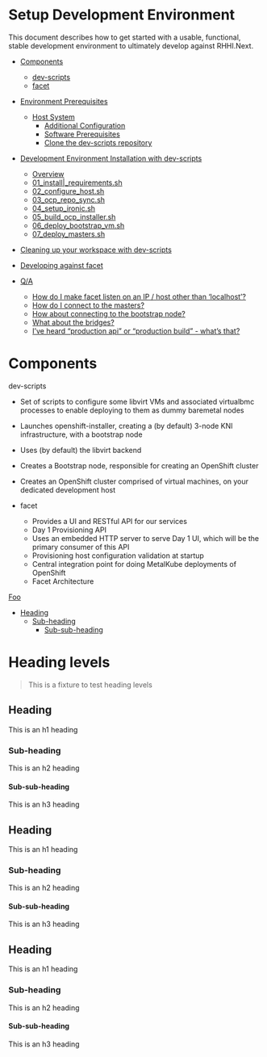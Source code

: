 Setup Development Environment
=============================

This document describes how to get started with a usable, functional, stable  development environment to ultimately develop against RHHI.Next.

- [Components](#components)
  * [dev-scripts](#components-dev-scripts)
  * [facet](#components-facet)
- [Environment Prerequisites](#environment-prerequisites)
  * [Host System](#prerequisites-host-setup)
    + [Additional Configuration](#prerequisites-additional-configuration)
    + [Software Prerequisites](#prerequisites-software)
    + [Clone the dev-scripts repository](#clone) 
- [Development Environment Installation with dev-scripts](#dev-scripts)
  * [Overview](#dev-scripts-overview)
  * [01\_install|_requirements.sh](#01sh)
  * [02\_configure\_host.sh](#02sh)
  * [03\_ocp_repo_sync.sh](#03sh)
  * [04\_setup_ironic.sh](#04sh)
  * [05\_build\_ocp\_installer.sh](#05sh)
  * [06\_deploy\_bootstrap\_vm.sh](#06sh)
  * [07\_deploy\_masters.sh](#07sh)

- [Cleaning up your workspace with dev-scripts](#cleanup)
- [Developing against facet](#facet)
- [Q/A](#qa)
  * [How do I make facet listen on an IP / host other than ‘localhost’?](#qlocalhost)
  * [How do I connect to the masters?](#qmasters)
  * [ How about connecting to the bootstrap node?](#qbootstrap)
  * [What about the bridges?](#qbridges)
  * [I’ve heard “production api” or “production build” - what’s that?](#qprod)

# Components

dev-scripts
- Set of scripts to configure some libvirt VMs and associated virtualbmc processes to enable deploying to them as dummy baremetal nodes
- Launches openshift-installer, creating a (by default) 3-node KNI infrastructure, with a bootstrap node
- Uses (by default) the libvirt backend
- Creates a Bootstrap node, responsible for creating an OpenShift cluster
- Creates an OpenShift cluster comprised of virtual machines, on your dedicated development host

- facet
  - Provides a UI and RESTful API for our services
   - Day 1 Provisioning API
   - Uses an embedded HTTP server to serve Day 1 UI, which will be the primary consumer of this API
   - Provisioning host configuration validation at startup
  - Central integration point for doing MetalKube deployments of OpenShift
  - Facet Architecture











[Foo](#foo)


















- [Heading](#heading-2)
  * [Sub-heading](#sub-heading-2)
    + [Sub-sub-heading](#sub-sub-heading-2)


# Heading levels

> This is a fixture to test heading levels

<!-- toc -->

## Heading

This is an h1 heading

### Sub-heading

This is an h2 heading

#### Sub-sub-heading

This is an h3 heading

## Heading

This is an h1 heading

### Sub-heading

This is an h2 heading

#### Sub-sub-heading

This is an h3 heading

## Heading

This is an h1 heading

### Sub-heading

This is an h2 heading

#### Sub-sub-heading

This is an h3 heading